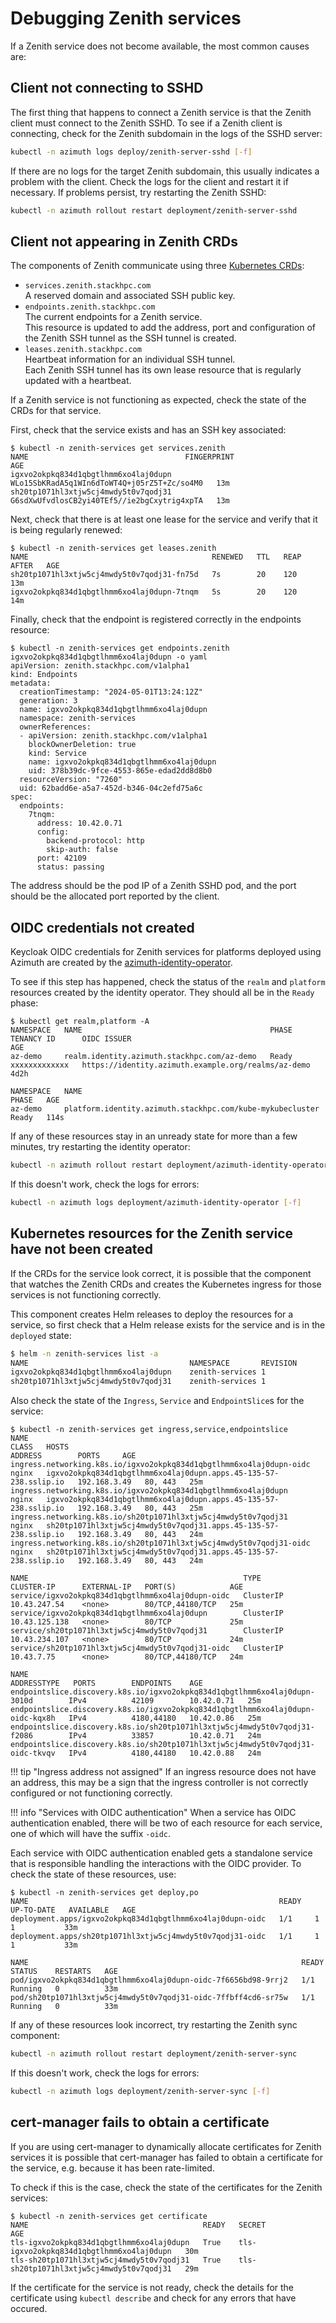 # Debugging Zenith services

If a Zenith service does not become available, the most common causes are:

## Client not connecting to SSHD

The first thing that happens to connect a Zenith service is that the Zenith client
must connect to the Zenith SSHD. To see if a Zenith client is connecting, check for the
Zenith subdomain in the logs of the SSHD server:

```sh title="On the K3s node, targetting the HA cluster if deployed"
kubectl -n azimuth logs deploy/zenith-server-sshd [-f]
```

If there are no logs for the target Zenith subdomain, this usually indicates a problem
with the client. Check the logs for the client and restart it if necessary. If problems
persist, try restarting the Zenith SSHD:

```sh title="On the K3s node, targetting the HA cluster if deployed"
kubectl -n azimuth rollout restart deployment/zenith-server-sshd
```

## Client not appearing in Zenith CRDs

The components of Zenith communicate using three [Kubernetes CRDs](https://kubernetes.io/docs/concepts/extend-kubernetes/api-extension/custom-resources/):

- `services.zenith.stackhpc.com`  
   A reserved domain and associated SSH public key.
- `endpoints.zenith.stackhpc.com`  
   The current endpoints for a Zenith service.  
   This resource is updated to add the address, port and configuration of the Zenith SSH tunnel as the SSH tunnel is created.
- `leases.zenith.stackhpc.com`  
   Heartbeat information for an individual SSH tunnel.  
   Each Zenith SSH tunnel has its own lease resource that is regularly updated with a heartbeat.

If a Zenith service is not functioning as expected, check the state of the CRDs for
that service.

First, check that the service exists and has an SSH key associated:

```command title="On the K3s node, targetting the HA cluster if deployed"
$ kubectl -n zenith-services get services.zenith
NAME                                   FINGERPRINT                                   AGE
igxvo2okpkq834d1qbgtlhmm6xo4laj0dupn   WLo15SbKRadA5q1WIn6dToWT4Q+j05rZ5T+Zc/so4M0   13m
sh20tp1071hl3xtjw5cj4mwdy5t0v7qodj31   G6sdXwUfvdlosCB2yi40TEf5//ie2bgCxytrig4xpTA   13m
```

Next, check that there is at least one lease for the service and verify that it is being
regularly renewed:

```command title="On the K3s node, targetting the HA cluster if deployed"
$ kubectl -n zenith-services get leases.zenith
NAME                                         RENEWED   TTL   REAP AFTER   AGE
sh20tp1071hl3xtjw5cj4mwdy5t0v7qodj31-fn75d   7s        20    120          13m
igxvo2okpkq834d1qbgtlhmm6xo4laj0dupn-7tnqm   5s        20    120          14m
```

Finally, check that the endpoint is registered correctly in the endpoints resource:

```command title="On the K3s node, targetting the HA cluster if deployed"
$ kubectl -n zenith-services get endpoints.zenith igxvo2okpkq834d1qbgtlhmm6xo4laj0dupn -o yaml
apiVersion: zenith.stackhpc.com/v1alpha1
kind: Endpoints
metadata:
  creationTimestamp: "2024-05-01T13:24:12Z"
  generation: 3
  name: igxvo2okpkq834d1qbgtlhmm6xo4laj0dupn
  namespace: zenith-services
  ownerReferences:
  - apiVersion: zenith.stackhpc.com/v1alpha1
    blockOwnerDeletion: true
    kind: Service
    name: igxvo2okpkq834d1qbgtlhmm6xo4laj0dupn
    uid: 378b39dc-9fce-4553-865e-edad2dd8d8b0
  resourceVersion: "7260"
  uid: 62badd6e-a5a7-452d-b346-04c2efd75a6c
spec:
  endpoints:
    7tnqm:
      address: 10.42.0.71
      config:
        backend-protocol: http
        skip-auth: false
      port: 42109
      status: passing
```

The address should be the pod IP of a Zenith SSHD pod, and the port should be the allocated port
reported by the client.

## OIDC credentials not created

Keycloak OIDC credentials for Zenith services for platforms deployed using Azimuth are created
by the [azimuth-identity-operator](https://github.com/azimuth-cloud/azimuth-identity-operator).

To see if this step has happened, check the status of the `realm` and `platform` resources
created by the identity operator. They should all be in the `Ready` phase:

```command title="On the K3s node, targetting the HA cluster if deployed"
$ kubectl get realm,platform -A
NAMESPACE   NAME                                          PHASE   TENANCY ID      OIDC ISSUER                                           AGE
az-demo     realm.identity.azimuth.stackhpc.com/az-demo   Ready   xxxxxxxxxxxxx   https://identity.azimuth.example.org/realms/az-demo   4d2h

NAMESPACE   NAME                                                        PHASE   AGE
az-demo     platform.identity.azimuth.stackhpc.com/kube-mykubecluster   Ready   114s
```

If any of these resources stay in an unready state for more than a few minutes, try restarting
the identity operator:

```sh title="On the K3s node, targetting the HA cluster if deployed"
kubectl -n azimuth rollout restart deployment/azimuth-identity-operator
```

If this doesn't work, check the logs for errors:

```sh title="On the K3s node, targetting the HA cluster if deployed"
kubectl -n azimuth logs deployment/azimuth-identity-operator [-f]
```

## Kubernetes resources for the Zenith service have not been created

If the CRDs for the service look correct, it is possible that the component that watches
the Zenith CRDs and creates the Kubernetes ingress for those services is not functioning
correctly.

This component creates Helm releases to deploy the resources for a service, so first check
that a Helm release exists for the service and is in the `deployed` state:

```sh title="On the K3s node, targetting the HA cluster if deployed"
$ helm -n zenith-services list -a
NAME                                    NAMESPACE       REVISION        UPDATED                                 STATUS          CHART                           APP VERSION
igxvo2okpkq834d1qbgtlhmm6xo4laj0dupn    zenith-services 1               2024-05-01 13:24:13.36622944 +0000 UTC  deployed        zenith-service-0.1.0+846a545e   main
sh20tp1071hl3xtjw5cj4mwdy5t0v7qodj31    zenith-services 1               2024-05-01 13:24:41.219330845 +0000 UTC deployed        zenith-service-0.1.0+846a545e   main
```

Also check the state of the `Ingress`, `Service` and `EndpointSlice`s for the service:

```command title="On the K3s node, targetting the HA cluster if deployed"
$ kubectl -n zenith-services get ingress,service,endpointslice
NAME                                                                  CLASS   HOSTS                                                              ADDRESS        PORTS     AGE
ingress.networking.k8s.io/igxvo2okpkq834d1qbgtlhmm6xo4laj0dupn-oidc   nginx   igxvo2okpkq834d1qbgtlhmm6xo4laj0dupn.apps.45-135-57-238.sslip.io   192.168.3.49   80, 443   25m
ingress.networking.k8s.io/igxvo2okpkq834d1qbgtlhmm6xo4laj0dupn        nginx   igxvo2okpkq834d1qbgtlhmm6xo4laj0dupn.apps.45-135-57-238.sslip.io   192.168.3.49   80, 443   25m
ingress.networking.k8s.io/sh20tp1071hl3xtjw5cj4mwdy5t0v7qodj31        nginx   sh20tp1071hl3xtjw5cj4mwdy5t0v7qodj31.apps.45-135-57-238.sslip.io   192.168.3.49   80, 443   24m
ingress.networking.k8s.io/sh20tp1071hl3xtjw5cj4mwdy5t0v7qodj31-oidc   nginx   sh20tp1071hl3xtjw5cj4mwdy5t0v7qodj31.apps.45-135-57-238.sslip.io   192.168.3.49   80, 443   24m

NAME                                                TYPE        CLUSTER-IP      EXTERNAL-IP   PORT(S)            AGE
service/igxvo2okpkq834d1qbgtlhmm6xo4laj0dupn-oidc   ClusterIP   10.43.247.54    <none>        80/TCP,44180/TCP   25m
service/igxvo2okpkq834d1qbgtlhmm6xo4laj0dupn        ClusterIP   10.43.125.138   <none>        80/TCP             25m
service/sh20tp1071hl3xtjw5cj4mwdy5t0v7qodj31        ClusterIP   10.43.234.107   <none>        80/TCP             24m
service/sh20tp1071hl3xtjw5cj4mwdy5t0v7qodj31-oidc   ClusterIP   10.43.7.75      <none>        80/TCP,44180/TCP   24m

NAME                                                                             ADDRESSTYPE   PORTS        ENDPOINTS    AGE
endpointslice.discovery.k8s.io/igxvo2okpkq834d1qbgtlhmm6xo4laj0dupn-3010d        IPv4          42109        10.42.0.71   25m
endpointslice.discovery.k8s.io/igxvo2okpkq834d1qbgtlhmm6xo4laj0dupn-oidc-kqx8h   IPv4          4180,44180   10.42.0.86   25m
endpointslice.discovery.k8s.io/sh20tp1071hl3xtjw5cj4mwdy5t0v7qodj31-f2086        IPv4          33857        10.42.0.71   24m
endpointslice.discovery.k8s.io/sh20tp1071hl3xtjw5cj4mwdy5t0v7qodj31-oidc-tkvqv   IPv4          4180,44180   10.42.0.88   24m
```

<!-- prettier-ignore-start -->
!!! tip "Ingress address not assigned"
    If an ingress resource does not have an address, this may be a sign that the ingress controller is not correctly configured or not functioning correctly.

!!! info "Services with OIDC authentication"
    When a service has OIDC authentication enabled, there will be two of each resource for each service, one of which will have the suffix `-oidc`.
<!-- prettier-ignore-end -->

Each service with OIDC authentication enabled gets a standalone service that is responsible handling the interactions with the OIDC provider. To check the state of these resources, use:

```command title="On the K3s node, targetting the HA cluster if deployed"
$ kubectl -n zenith-services get deploy,po
NAME                                                        READY   UP-TO-DATE   AVAILABLE   AGE
deployment.apps/igxvo2okpkq834d1qbgtlhmm6xo4laj0dupn-oidc   1/1     1            1           33m
deployment.apps/sh20tp1071hl3xtjw5cj4mwdy5t0v7qodj31-oidc   1/1     1            1           33m

NAME                                                             READY   STATUS    RESTARTS   AGE
pod/igxvo2okpkq834d1qbgtlhmm6xo4laj0dupn-oidc-7f6656bd98-9rrj2   1/1     Running   0          33m
pod/sh20tp1071hl3xtjw5cj4mwdy5t0v7qodj31-oidc-7ffbff4cd6-sr75w   1/1     Running   0          33m
```

If any of these resources look incorrect, try restarting the Zenith sync component:

```sh title="On the K3s node, targetting the HA cluster if deployed"
kubectl -n azimuth rollout restart deployment/zenith-server-sync
```

If this doesn't work, check the logs for errors:

```sh title="On the K3s node, targetting the HA cluster if deployed"
kubectl -n azimuth logs deployment/zenith-server-sync [-f]
```

## cert-manager fails to obtain a certificate

If you are using cert-manager to dynamically allocate certificates for Zenith services it
is possible that cert-manager has failed to obtain a certificate for the service, e.g. because
it has been rate-limited.

To check if this is the case, check the state of the certificates for the Zenith services:

```command title="On the K3s node, targetting the HA cluster if deployed"
$ kubectl -n zenith-services get certificate
NAME                                       READY   SECRET                                     AGE
tls-igxvo2okpkq834d1qbgtlhmm6xo4laj0dupn   True    tls-igxvo2okpkq834d1qbgtlhmm6xo4laj0dupn   30m
tls-sh20tp1071hl3xtjw5cj4mwdy5t0v7qodj31   True    tls-sh20tp1071hl3xtjw5cj4mwdy5t0v7qodj31   29m
```

If the certificate for the service is not ready, check the details for the certificate using
`kubectl describe` and check for any errors that have occured.
